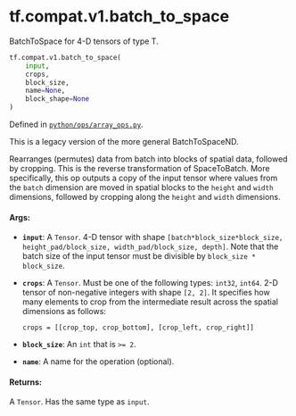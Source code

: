 <div itemscope itemtype="http://developers.google.com/ReferenceObject">
<meta itemprop="name" content="tf.compat.v1.batch_to_space" />
<meta itemprop="path" content="Stable" />
</div>

# tf.compat.v1.batch_to_space

BatchToSpace for 4-D tensors of type T.

``` python
tf.compat.v1.batch_to_space(
    input,
    crops,
    block_size,
    name=None,
    block_shape=None
)
```



Defined in [`python/ops/array_ops.py`](/code/stable/tensorflow/python/ops/array_ops.py).

<!-- Placeholder for "Used in" -->

This is a legacy version of the more general BatchToSpaceND.

Rearranges (permutes) data from batch into blocks of spatial data, followed by
cropping. This is the reverse transformation of SpaceToBatch. More specifically,
this op outputs a copy of the input tensor where values from the `batch`
dimension are moved in spatial blocks to the `height` and `width` dimensions,
followed by cropping along the `height` and `width` dimensions.

#### Args:


* <b>`input`</b>: A `Tensor`. 4-D tensor with shape
  `[batch*block_size*block_size, height_pad/block_size, width_pad/block_size,
    depth]`. Note that the batch size of the input tensor must be divisible by
  `block_size * block_size`.
* <b>`crops`</b>: A `Tensor`. Must be one of the following types: `int32`, `int64`.
  2-D tensor of non-negative integers with shape `[2, 2]`. It specifies
  how many elements to crop from the intermediate result across the spatial
  dimensions as follows:

      crops = [[crop_top, crop_bottom], [crop_left, crop_right]]
* <b>`block_size`</b>: An `int` that is `>= 2`.
* <b>`name`</b>: A name for the operation (optional).


#### Returns:

A `Tensor`. Has the same type as `input`.
